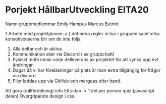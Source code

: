 # Porjekt HållbarUtveckling EITA20
 
Namn gruppmedlemmar
Emily
Hampus
Marcus
Butrint

1 Arbete med projektplanen:
a ) definiera regler ni har i gruppen samt vilka konsekvenserna blir om de inte följs. 
1. Alla deltar och är aktiva
2. Kommunikation sker via Discord ( se gruppchatt)
3. Fysiskt möte innan varje delleverans av projektet för att synka upp evt ändringar
4. Dagar då vi har föreläsningar på plats är man extra tillgänglig för frågor via discord
5. Filer laddas upp via GitHub och mergeas efter hand.

Att göra (rollfördelning)
info till sidan -> 1 del per person
quiz (javascript delen)
Övergripande design i css.
